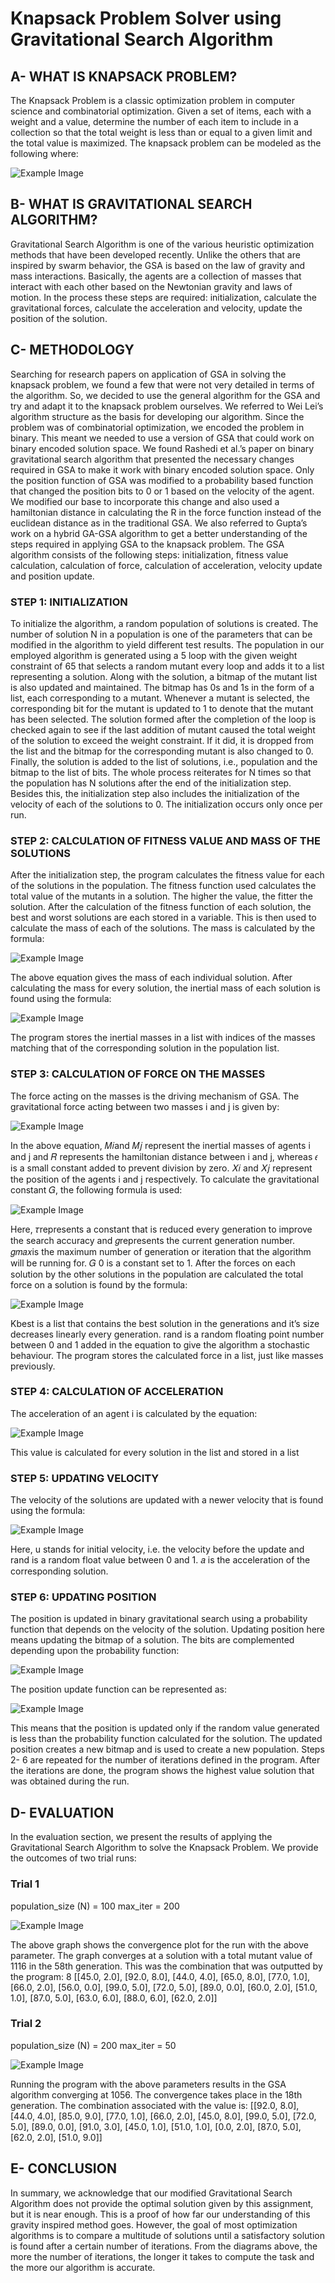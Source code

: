 # Knapsack Problem Solver using Gravitational Search Algorithm

## A- WHAT IS KNAPSACK PROBLEM?
The Knapsack Problem is a classic optimization problem in computer science and combinatorial optimization. Given a set of items, each with a weight and a value, determine the number of each item to include in a collection so that the total weight is less than or equal to a given limit and the total value is maximized.
The knapsack problem can be modeled as the following where:

![Example Image](images/knapsack.png)

## B- WHAT IS GRAVITATIONAL SEARCH ALGORITHM?
Gravitational Search Algorithm is one of the various heuristic optimization methods that have
been developed recently. Unlike the others that are inspired by swarm behavior, the GSA is
based on the law of gravity and mass interactions. Basically, the agents are a collection of
masses that interact with each other based on the Newtonian gravity and laws of motion. In
the process these steps are required: initialization, calculate the gravitational forces,
calculate the acceleration and velocity, update the position of the solution.

## C- METHODOLOGY
Searching for research papers on application of GSA in solving the knapsack problem, we
found a few that were not very detailed in terms of the algorithm. So, we decided to use the
general algorithm for the GSA and try and adapt it to the knapsack problem ourselves. We
referred to Wei Lei’s algorithm structure as the basis for developing our algorithm. Since the
problem was of combinatorial optimization, we encoded the problem in binary. This meant
we needed to use a version of GSA that could work on binary encoded solution space. We
found Rashedi et al.’s paper on binary gravitational search algorithm that presented the
necessary changes required in GSA to make it work with binary encoded solution space. Only
the position function of GSA was modified to a probability based function that changed the
position bits to 0 or 1 based on the velocity of the agent. We modified our base to incorporate
this change and also used a hamiltonian distance in calculating the R in the force function
instead of the euclidean distance as in the traditional GSA. We also referred to Gupta’s work
on a hybrid GA-GSA algorithm to get a better understanding of the steps required in applying
GSA to the knapsack problem. The GSA algorithm consists of the following steps: initialization,
fitness value calculation, calculation of force, calculation of acceleration, velocity update and
position update.

### STEP 1: INITIALIZATION
To initialize the algorithm, a random population of solutions is created. The number of
solution N in a population is one of the parameters that can be modified in the algorithm to
yield different test results. The population in our employed algorithm is generated using a
5
loop with the given weight constraint of 65 that selects a random mutant every loop and adds
it to a list representing a solution. Along with the solution, a bitmap of the mutant list is also
updated and maintained. The bitmap has 0s and 1s in the form of a list, each corresponding
to a mutant. Whenever a mutant is selected, the corresponding bit for the mutant is updated
to 1 to denote that the mutant has been selected. The solution formed after the completion
of the loop is checked again to see if the last addition of mutant caused the total weight of
the solution to exceed the weight constraint. If it did, it is dropped from the list and the bitmap
for the corresponding mutant is also changed to 0. Finally, the solution is added to the list of
solutions, i.e., population and the bitmap to the list of bits. The whole process reiterates for
N times so that the population has N solutions after the end of the initialization step. Besides
this, the initialization step also includes the initialization of the velocity of each of the
solutions to 0. The initialization occurs only once per run.

### STEP 2: CALCULATION OF FITNESS VALUE AND MASS OF THE SOLUTIONS
After the initialization step, the program calculates the fitness value for each of the solutions
in the population. The fitness function used calculates the total value of the mutants in a
solution. The higher the value, the fitter the solution. After the calculation of the fitness
function of each solution, the best and worst solutions are each stored in a variable. This is
then used to calculate the mass of each of the solutions. The mass is calculated by the
formula:

![Example Image](images/fitness.png)

The above equation gives the mass of each individual solution. After calculating the mass for
every solution, the inertial mass of each solution is found using the formula:

![Example Image](images/mass.png)

The program stores the inertial masses in a list with indices of the masses matching that of
the corresponding solution in the population list.

### STEP 3: CALCULATION OF FORCE ON THE MASSES
The force acting on the masses is the driving mechanism of GSA. The gravitational force acting
between two masses i and j is given by:

![Example Image](images/force.png)

In the above equation, 𝑀𝑖and 𝑀𝑗
represent the inertial masses of agents i and j and 𝑅
represents the hamiltonian distance between i and j, whereas 𝜖 is a small constant added to
prevent division by zero. 𝑋𝑖 and 𝑋𝑗
represent the position of the agents i and j respectively.
To calculate the gravitational constant 𝐺, the following formula is used:

![Example Image](images/constant.png)

Here, 𝜏represents a constant that is reduced every generation to improve the search
accuracy and 𝑔represents the current generation number. 𝑔𝑚𝑎𝑥is the maximum number of
generation or iteration that the algorithm will be running for. 𝐺
0
is a constant set to 1.
After the forces on each solution by the other solutions in the population are calculated the
total force on a solution is found by the formula:

![Example Image](images/totalforce.png)

Kbest is a list that contains the best solution in the generations and it’s size decreases linearly
every generation. rand is a random floating point number between 0 and 1 added in the
equation to give the algorithm a stochastic behaviour.
The program stores the calculated force in a list, just like masses previously.


### STEP 4: CALCULATION OF ACCELERATION
The acceleration of an agent i is calculated by the equation:

![Example Image](images/acceleration.png)

This value is calculated for every solution in the list and stored in a list

### STEP 5: UPDATING VELOCITY
The velocity of the solutions are updated with a newer velocity that is found using the
formula:

![Example Image](images/velocity.png)

Here, u stands for initial velocity, i.e. the velocity before the update and rand is a random float
value between 0 and 1. 𝑎 is the acceleration of the corresponding solution.


### STEP 6: UPDATING POSITION
The position is updated in binary gravitational search using a probability function that
depends on the velocity of the solution. Updating position here means updating the bitmap
of a solution. The bits are complemented depending upon the probability function:

![Example Image](images/position.png)

The position update function can be represented as:

![Example Image](images/update.png)

This means that the position is updated only if the random value generated is less than the
probability function calculated for the solution.
The updated position creates a new bitmap and is used to create a new population. Steps 2-
6 are repeated for the number of iterations defined in the program. After the iterations are
done, the program shows the highest value solution that was obtained during the run.


## D- EVALUATION
In the evaluation section, we present the results of applying the Gravitational Search Algorithm to solve the Knapsack Problem. We provide the outcomes of two trial runs:

### Trial 1
population_size (N) = 100
max_iter = 200

![Example Image](images/trial1.png)

The above graph shows the convergence plot for the run with the above parameter. The graph
converges at a solution with a total mutant value of 1116 in the 58th generation. This was the
combination that was outputted by the program:
8
[[45.0, 2.0], [92.0, 8.0], [44.0, 4.0], [65.0, 8.0], [77.0, 1.0], [66.0, 2.0], [56.0, 0.0], [99.0, 5.0],
[72.0, 5.0], [89.0, 0.0], [60.0, 2.0], [51.0, 1.0], [87.0, 5.0], [63.0, 6.0], [88.0, 6.0], [62.0, 2.0]]


### Trial 2
population_size (N) = 200
max_iter = 50

![Example Image](images/trial2.png)

Running the program with the above parameters results in the GSA algorithm converging at
1056. The convergence takes place in the 18th generation. The combination associated with
the value is:
[[92.0, 8.0], [44.0, 4.0], [85.0, 9.0], [77.0, 1.0], [66.0, 2.0], [45.0, 8.0], [99.0, 5.0], [72.0, 5.0],
[89.0, 0.0], [91.0, 3.0], [45.0, 1.0], [51.0, 1.0], [0.0, 2.0], [87.0, 5.0], [62.0, 2.0], [51.0, 9.0]]


## E- CONCLUSION
In summary, we acknowledge that our modified Gravitational Search Algorithm does not
provide the optimal solution given by this assignment, but it is near enough. This is a proof
of how far our understanding of this gravity inspired method goes. However, the goal of
most optimization algorithms is to compare a multitude of solutions until a satisfactory
solution is found after a certain number of iterations. From the diagrams above, the more
the number of iterations, the longer it takes to compute the task and the more our
algorithm is accurate.

